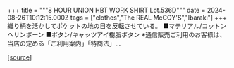 +++
title = """8 HOUR UNION HBT WORK SHIRT Lot.536D"""
date = 2024-08-26T10:12:15.000Z
tags = ["clothes","The REAL McCOY'S","Ibaraki"]
+++
織り柄を活かしてポケットの地の目を反転させている。 ■マテリアル/コットンヘリンボーン ■ボタン/キャッツアイ樹脂ボタン ※通信販売ご利用のお客様は、当店の定める「ご利用案内」「特商法」...

[[source]](https://the-realmccoys.ocnk.net/product/120)
